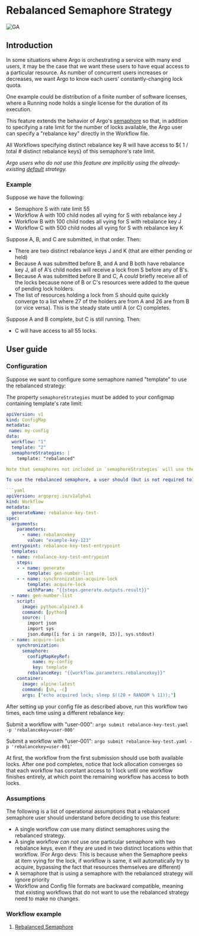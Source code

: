 # Rebalanced Semaphore Strategy

![GA](assets/ga.svg)

## Introduction

In some situations where Argo is orchestrating a service with many end users, it may be the case that we want these users to have equal access to a particular resource. As number of concurrent users increases or decreases, we want Argo to know each users' constantly-changing lock quota.

One example could be distribution of a finite number of software licenses, where a Running node holds a single license for the duration of its execution.

This feature extends the behavior of Argo's [semaphore](https://github.com/argoproj/argo-workflows/blob/master/docs/synchronization.md) so that, in addition to specifying a rate limit for the number of locks available, the Argo user can specify a "rebalance key" directly in the Workflow file.

All Workflows specifying distinct rebalance key R will have access to ${ 1 / total # distinct rebalance keys} of this semaphore's rate limit.

_Argo users who do not use this feature are implicitly using the already-existing [default](https://github.com/argoproj/argo-workflows/blob/master/docs/synchronization.md) strategy._

### Example

Suppose we have the following:
* Semaphore S with rate limit 55
* Workflow A with 100 child nodes all vying for S with rebalance key J
* Workflow B with 100 child nodes all vying for S with rebalance key J
* Workflow C with 500 child nodes all vying for S with rebalance key K

Suppose A, B, and C are submitted, in that order. Then:
* There are two distinct rebalance keys J and K (that are either pending or held)
* Because A was submitted before B, and A and B both have rebalance key J, all of A's child nodes will receive a lock from S before any of B's.
* Because A was submitted before B and C, A _could_ briefly receive all of the locks because none of B or C's resources were added to the queue of pending lock holders.
* The list of resources holding a lock from S should quite quickly converge to a list where 27 of the holders are from A and 26 are from B (or vice versa). This is the steady state until A (or C) completes.

Suppose A and B complete, but C is still running. Then:
* C will have access to all 55 locks.

## User guide

### Configuration

Suppose we want to configure some semaphore named "template" to use the rebalanced strategy:

The property `semaphoreStrategies` must be added to your configmap containing template's rate limit:
```yaml
apiVersion: v1
kind: ConfigMap
metadata:
 name: my-config
data:
  workflow: "1"
  template: "2"
  semaphoreStrategies: |
    template: "rebalanced"

Note that semaphores not included in `semaphoreStrategies` will use the [default](https://github.com/argoproj/argo-workflows/blob/master/docs/synchronization.md) strategy. A configmap with no `semaphoreStrategies` key will configure all semaphores to use the default strategy.

To use the rebalanced semaphore, a user should (but is not required to) specify a rebalance key inside of the `synchronization.semaphore` property:

```yaml
apiVersion: argoproj.io/v1alpha1
kind: Workflow
metadata:
  generateName: rebalance-key-test-
spec:
  arguments:
    parameters:
      - name: rebalancekey
        value: "example-key-123"
  entrypoint: rebalance-key-test-entrypoint
  templates:
  - name: rebalance-key-test-entrypoint
    steps:
    - - name: generate
        template: gen-number-list    
    - - name: synchronization-acquire-lock
        template: acquire-lock
        withParam: "{{steps.generate.outputs.result}}"
  - name: gen-number-list
    script:
      image: python:alpine3.6
      command: [python]
      source: |
        import json
        import sys
        json.dump([i for i in range(0, 15)], sys.stdout)
  - name: acquire-lock
    synchronization:
      semaphore:
        configMapKeyRef:
          name: my-config
          key: template
        rebalanceKey: "{{workflow.parameters.rebalancekey}}"
    container:
      image: alpine:latest
      command: [sh, -c]
      args: ["echo acquired lock; sleep $((20 + RANDOM % 11));"]
```

After setting up your config file as described above, run this workflow two times, each time using a different rebalance key:

Submit a workflow with "user-000": `argo submit rebalance-key-test.yaml -p 'rebalancekey=user-000'`

Submit a workflow with "user-001": `argo submit rebalance-key-test.yaml -p 'rebalancekey=user-001'`

At first, the workflow from the first submission should use both available locks. After one pod completes, notice that lock allocation converges so that each workflow has constant access to 1 lock until one  workflow finishes entirely, at which point the remaining workflow has access to both locks.

### Assumptions

The following is a list of operational assumptions that a rebalanced semaphore user should understand before deciding to use this feature:

* A single workflow _can_ use many distinct semaphores using the rebalanced strategy.
* A single workflow _can not_ use one particular semaphore with two rebalance keys, even if they are used in two distinct locations within that workflow. (For Argo devs: This is because when the Semaphore peeks at item vying for the lock, if workflow is same, it will automatically try to acquire, bypassing the fact that resources themselves are different)
* A semaphore that is using a semaphore with the rebalanced strategy will ignore priority
* Workflow and Config file formats are backward compatible, meaning that existing workflows that do not want to use the rebalanced strategy need to make no changes.

### Workflow example

1. [Rebalanced Semaphore](https://github.com/argoproj/argo-workflows/blob/master/examples/rebalance-key.yaml)